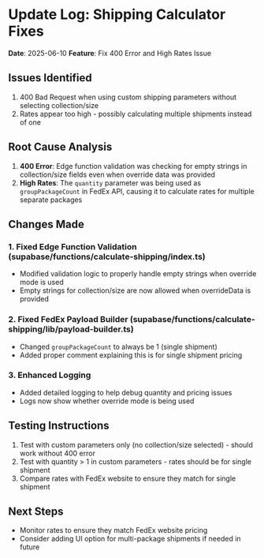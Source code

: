 # Update Log: Shipping Calculator Fixes
**Date**: 2025-06-10
**Feature**: Fix 400 Error and High Rates Issue

## Issues Identified
1. 400 Bad Request when using custom shipping parameters without selecting collection/size
2. Rates appear too high - possibly calculating multiple shipments instead of one

## Root Cause Analysis
1. **400 Error**: Edge function validation was checking for empty strings in collection/size fields even when override data was provided
2. **High Rates**: The `quantity` parameter was being used as `groupPackageCount` in FedEx API, causing it to calculate rates for multiple separate packages

## Changes Made

### 1. Fixed Edge Function Validation (supabase/functions/calculate-shipping/index.ts)
- Modified validation logic to properly handle empty strings when override mode is used
- Empty strings for collection/size are now allowed when overrideData is provided

### 2. Fixed FedEx Payload Builder (supabase/functions/calculate-shipping/lib/payload-builder.ts)
- Changed `groupPackageCount` to always be 1 (single shipment)
- Added proper comment explaining this is for single shipment pricing

### 3. Enhanced Logging
- Added detailed logging to help debug quantity and pricing issues
- Logs now show whether override mode is being used

## Testing Instructions
1. Test with custom parameters only (no collection/size selected) - should work without 400 error
2. Test with quantity > 1 in custom parameters - rates should be for single shipment
3. Compare rates with FedEx website to ensure they match for single shipment

## Next Steps
- Monitor rates to ensure they match FedEx website pricing
- Consider adding UI option for multi-package shipments if needed in future

